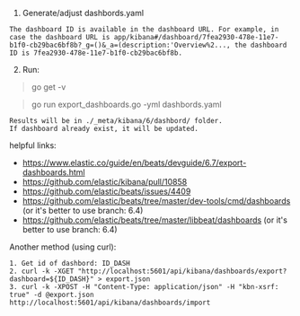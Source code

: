 

1. Generate/adjust dashbords.yaml
```
The dashboard ID is available in the dashboard URL. For example, in case the dashboard URL is app/kibana#/dashboard/7fea2930-478e-11e7-b1f0-cb29bac6bf8b?_g=()&_a=(description:'Overview%2..., the dashboard ID is 7fea2930-478e-11e7-b1f0-cb29bac6bf8b.
```

2. Run: 
> go get -v

> go run export_dashboards.go -yml dashbords.yaml
```
Results will be in ./_meta/kibana/6/dashbord/ folder.
If dashboard already exist, it will be updated.
```


helpful links:
- https://www.elastic.co/guide/en/beats/devguide/6.7/export-dashboards.html
- https://github.com/elastic/kibana/pull/10858
- https://github.com/elastic/beats/issues/4409
- https://github.com/elastic/beats/tree/master/dev-tools/cmd/dashboards (or it's better to use branch: 6.4)
- https://github.com/elastic/beats/tree/master/libbeat/dashboards (or it's better to use branch: 6.4)



Another method (using curl):
```
1. Get id of dashbord: ID_DASH
2. curl -k -XGET "http://localhost:5601/api/kibana/dashboards/export?dashboard=${ID_DASH}" > export.json
3. curl -k -XPOST -H "Content-Type: application/json" -H "kbn-xsrf: true" -d @export.json http://localhost:5601/api/kibana/dashboards/import
```